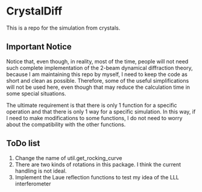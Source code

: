 # CrystalDiff
This is a repo for the simulation from crystals.

## Important Notice
Notice that, even though, in reality, most of the time, people will not
need such complete implementation of the 2-beam dynamical diffraction
theory, because I am maintaining this repo by myself, I need to keep the 
code as short and clean as possible. Therefore, some of the useful
simplifications will not be used here, even though that may reduce the 
calculation time in some special situations. 

The ultimate requirement is that there is only 1 function for a specific
operation and that there is only 1 way for a specific simulation. 
In this way, if I need to make modifications to some functions, I do 
not need to worry about the compatibility with the other functions.
 
 
## ToDo list
1. Change the name of util.get_rocking_curve
2. There are two kinds of rotations in this package. I think the current
    handling is not ideal.
3. Implement the Laue reflection functions to test my idea of the LLL 
    interferometer
